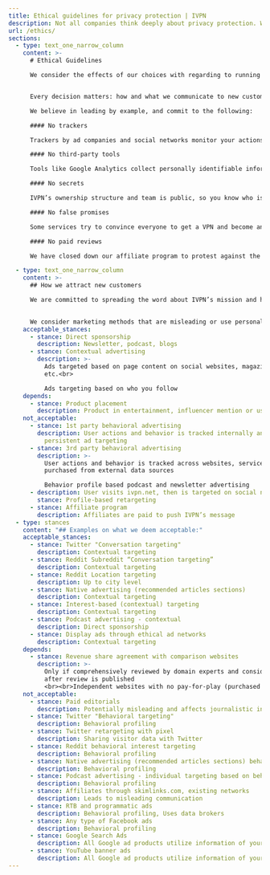 ```yaml
---
title: Ethical guidelines for privacy protection | IVPN
description: Not all companies think deeply about privacy protection. We do. We refuse to share data with third parties or engage in privacy violating advertising. Learn more details and understand the why’s.
url: /ethics/
sections:
  - type: text_one_narrow_column
    content: >-
      # Ethical Guidelines

      We consider the effects of our choices with regarding to running our service. We follow a privacy-first mindset that goes beyond the basics.


      Every decision matters: how and what we communicate to new customers, what we information we collect and what tools we use to improve our service.

      We believe in leading by example, and commit to the following:

      #### No trackers

      Trackers by ad companies and social networks monitor your actions and aid in profiling you. You won’t find them on ivpn.net - we are a tracking free provider.

      #### No third-party tools

      Tools like Google Analytics collect personally identifiable information. We use software hosted only on IVPN controlled servers to ensure your privacy.

      #### No secrets

      IVPN’s ownership structure and team is public, so you know who is responsible for protecting your privacy.

      #### No false promises

      Some services try to convince everyone to get a VPN and become anonymous online. We don't advertise benefits that are not attainable by using a VPN.

      #### No paid reviews

      We have closed down our affiliate program to protest against the practice of paid reviews and misleading recommendations by "best VPN" websites.

  - type: text_one_narrow_column
    content: >-
      ## How we attract new customers

      We are committed to spreading the word about IVPN’s mission and help more people protect their privacy. Utilizing free and paid channels to reach new audiences is part of this process.
      

      We consider marketing methods that are misleading or use personal profiling harmful, and refuse to engage in them. For this reason, we shun behavioral advertising that uses data collected in ways you might not know about and don't advertise on Facebook and Google properties.
    acceptable_stances:
      - stance: Direct sponsorship
        description: Newsletter, podcast, blogs
      - stance: Contextual advertising
        description: >-
          Ads targeted based on page content on social websites, magazines,
          etc.<br>

          Ads targeting based on who you follow
    depends:
      - stance: Product placement
        description: Product in entertainment, influencer mention or usage, paid editorial
    not_acceptable:
      - stance: 1st party behavioral advertising
        description: User actions and behavior is tracked internally and used for
          persistent ad targeting
      - stance: 3rd party behavioral advertising
        description: >-
          User actions and behavior is tracked across websites, services,
          purchased from external data sources

          Behavior profile based podcast and newsletter advertising
      - description: User visits ivpn.net, then is targeted on social network
        stance: Profile-based retargeting
      - stance: Affiliate program
        description: Affiliates are paid to push IVPN’s message
  - type: stances
    content: "## Examples on what we deem acceptable:"
    acceptable_stances:
      - stance: Twitter "Conversation targeting"
        description: Contextual targeting
      - stance: Reddit Subreddit “Conversation targeting”
        description: Contextual targeting
      - stance: Reddit Location targeting
        description: Up to city level
      - stance: Native advertising (recommended articles sections)
        description: Contextual targeting
      - stance: Interest-based (contextual) targeting
        description: Contextual targeting
      - stance: Podcast advertising - contextual
        description: Direct sponsorship
      - stance: Display ads through ethical ad networks
        description: Contextual targeting
    depends:
      - stance: Revenue share agreement with comparison websites
        description: >-
          Only if comprehensively reviewed by domain experts and considered
          after review is published
          <br><br>Independent websites with no pay-for-play (purchased rankings)
    not_acceptable:
      - stance: Paid editorials
        description: Potentially misleading and affects journalistic independence
      - stance: Twitter "Behavioral targeting"
        description: Behavioral profiling
      - stance: Twitter retargeting with pixel
        description: Sharing visitor data with Twitter
      - stance: Reddit behavioral interest targeting
        description: Behavioral profiling
      - stance: Native advertising (recommended articles sections) behavioral "attribute" targeting
        description: Behavioral profiling
      - stance: Podcast advertising - individual targeting based on behavioral profile
        description: Behavioral profiling
      - stance: Affiliates through skimlinks.com, existing networks
        description: Leads to misleading communication
      - stance: RTB and programmatic ads
        description: Behavioral profiling, Uses data brokers
      - stance: Any type of Facebook ads
        description: Behavioral profiling
      - stance: Google Search Ads
        description: All Google ad products utilize information of your personal profile
      - stance: YouTube banner ads
        description: All Google ad products utilize information of your personal profile
---
```

